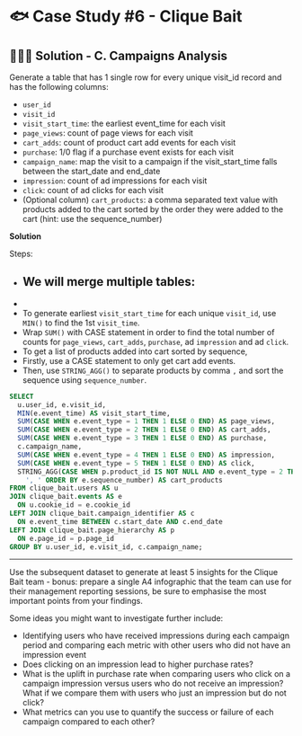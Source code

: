 # 🐟 Case Study #6 - Clique Bait

## 👩🏻‍💻 Solution - C. Campaigns Analysis

Generate a table that has 1 single row for every unique visit_id record and has the following columns:
- `user_id`
- `visit_id`
- `visit_start_time`: the earliest event_time for each visit
- `page_views`: count of page views for each visit
- `cart_adds`: count of product cart add events for each visit
- `purchase`: 1/0 flag if a purchase event exists for each visit
- `campaign_name`: map the visit to a campaign if the visit_start_time falls between the start_date and end_date
- `impression`: count of ad impressions for each visit
- `click`: count of ad clicks for each visit
- (Optional column) `cart_products`: a comma separated text value with products added to the cart sorted by the order they were added to the cart (hint: use the sequence_number)
  
**Solution**

Steps:
- We will merge multiple tables:
  - 
- 
- To generate earliest `visit_start_time` for each unique `visit_id`, use `MIN()` to find the 1st `visit_time`. 
- Wrap `SUM()` with CASE statement in order to find the total number of counts for `page_views`, `cart_adds`, `purchase`, ad `impression` and ad `click`.
- To get a list of products added into cart sorted by sequence, 
-   Firstly, use a CASE statement to only get cart add events. 
-   Then, use `STRING_AGG()` to separate products by comma `,` and sort the sequence using `sequence_number`.


```sql
SELECT 
  u.user_id, e.visit_id, 
  MIN(e.event_time) AS visit_start_time,
  SUM(CASE WHEN e.event_type = 1 THEN 1 ELSE 0 END) AS page_views,
  SUM(CASE WHEN e.event_type = 2 THEN 1 ELSE 0 END) AS cart_adds,
  SUM(CASE WHEN e.event_type = 3 THEN 1 ELSE 0 END) AS purchase,
  c.campaign_name,
  SUM(CASE WHEN e.event_type = 4 THEN 1 ELSE 0 END) AS impression, 
  SUM(CASE WHEN e.event_type = 5 THEN 1 ELSE 0 END) AS click, 
  STRING_AGG(CASE WHEN p.product_id IS NOT NULL AND e.event_type = 2 THEN p.page_name ELSE NULL END, 
    ', ' ORDER BY e.sequence_number) AS cart_products
FROM clique_bait.users AS u
JOIN clique_bait.events AS e
  ON u.cookie_id = e.cookie_id
LEFT JOIN clique_bait.campaign_identifier AS c
  ON e.event_time BETWEEN c.start_date AND c.end_date
LEFT JOIN clique_bait.page_hierarchy AS p
  ON e.page_id = p.page_id
GROUP BY u.user_id, e.visit_id, c.campaign_name;
```  
*** 
  
Use the subsequent dataset to generate at least 5 insights for the Clique Bait team - bonus: prepare a single A4 infographic that the team can use for their management reporting sessions, be sure to emphasise the most important points from your findings.

Some ideas you might want to investigate further include:

- Identifying users who have received impressions during each campaign period and comparing each metric with other users who did not have an impression event
- Does clicking on an impression lead to higher purchase rates?
- What is the uplift in purchase rate when comparing users who click on a campaign impression versus users who do not receive an impression? What if we compare them with users who just an impression but do not click?
- What metrics can you use to quantify the success or failure of each campaign compared to each other?
